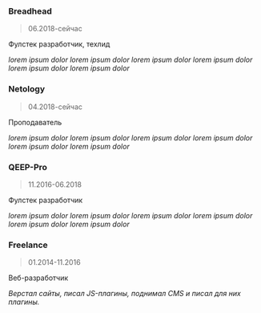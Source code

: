 ### Breadhead
> 06.2018-сейчас

Фулстек разработчик, техлид

_lorem ipsum dolor lorem ipsum dolor lorem ipsum dolor lorem ipsum dolor lorem ipsum dolor lorem ipsum dolor_

### Netology
> 04.2018-сейчас

Проподаватель

_lorem ipsum dolor lorem ipsum dolor lorem ipsum dolor lorem ipsum dolor lorem ipsum dolor lorem ipsum dolor_

### QEEP-Pro
> 11.2016-06.2018

Фулстек разработчик

_lorem ipsum dolor lorem ipsum dolor lorem ipsum dolor lorem ipsum dolor lorem ipsum dolor lorem ipsum dolor_

### Freelance
> 01.2014-11.2016

Веб-разработчик

_Верстал сайты, писал JS-плагины, поднимал CMS и писал для них плагины._
